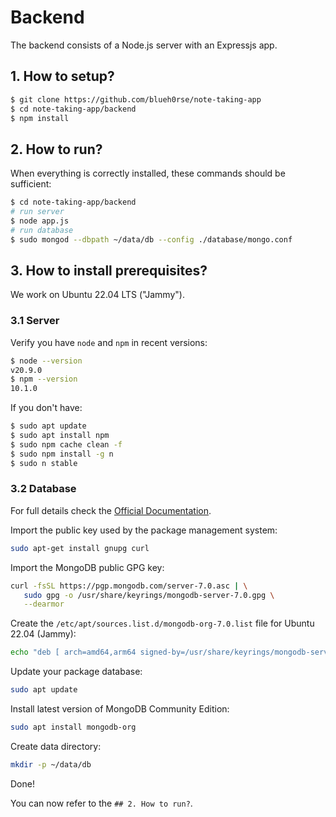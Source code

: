 # Backend

The backend consists of a Node.js server with an Expressjs app.

## 1. How to setup?

````bash
$ git clone https://github.com/blueh0rse/note-taking-app
$ cd note-taking-app/backend
$ npm install
````

## 2. How to run?

When everything is correctly installed, these commands should be sufficient:

````bash
$ cd note-taking-app/backend
# run server
$ node app.js
# run database
$ sudo mongod --dbpath ~/data/db --config ./database/mongo.conf
````

## 3. How to install prerequisites?

We work on Ubuntu 22.04 LTS ("Jammy").

### 3.1 Server

Verify you have `node` and `npm` in recent versions:

````bash
$ node --version
v20.9.0
$ npm --version
10.1.0
````

If you don't have:

````bash
$ sudo apt update
$ sudo apt install npm
$ sudo npm cache clean -f
$ sudo npm install -g n
$ sudo n stable
````

### 3.2 Database

For full details check the [Official Documentation](https://www.mongodb.com/docs/manual/tutorial/install-mongodb-on-ubuntu/).

Import the public key used by the package management system:

````bash
sudo apt-get install gnupg curl
````

Import the MongoDB public GPG key:

````bash
curl -fsSL https://pgp.mongodb.com/server-7.0.asc | \
   sudo gpg -o /usr/share/keyrings/mongodb-server-7.0.gpg \
   --dearmor
````

Create the ``/etc/apt/sources.list.d/mongodb-org-7.0.list`` file for Ubuntu 22.04 (Jammy):

````bash
echo "deb [ arch=amd64,arm64 signed-by=/usr/share/keyrings/mongodb-server-7.0.gpg ] https://repo.mongodb.org/apt/ubuntu jammy/mongodb-org/7.0 multiverse" | sudo tee /etc/apt/sources.list.d/mongodb-org-7.0.list
````

Update your package database:

````bash
sudo apt update
````

Install latest version of MongoDB Community Edition:

````bash
sudo apt install mongodb-org
````

Create data directory:

````bash
mkdir -p ~/data/db
````

Done!

You can now refer to the ``## 2. How to run?``.
